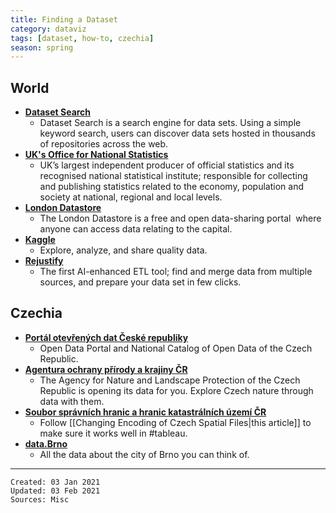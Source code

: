 ```yaml
---
title: Finding a Dataset
category: dataviz
tags: [dataset, how-to, czechia]
season: spring
---
```

 
## World 
* [**Dataset Search**](https://datasetsearch.research.google.com/)
	* Dataset Search is a search engine for data sets. Using a simple keyword search, users can discover data sets hosted in thousands of repositories across the web.
* [**UK's Office for National Statistics**](https://www.ons.gov.uk/)
	* UK’s largest independent producer of official statistics and its recognised national statistical institute; responsible for collecting and publishing statistics related to the economy, population and society at national, regional and local levels. 
* [**London Datastore**](https://data.london.gov.uk/)
	* The London Datastore is a free and open data-sharing portal  where anyone can access data relating to the capital.
* [**Kaggle**](https://www.kaggle.com/datasets)
	* Explore, analyze, and share quality data.
* [**Rejustify**](https://rejustify.com/)
	* The first AI-enhanced ETL tool; find and merge data from multiple sources, and prepare your data set in few clicks.

## Czechia
* [**Portál otevřených dat České republiky**](https://data.gov.cz/)
	* Open Data Portal and National Catalog of Open Data of the Czech Republic.
* [**Agentura ochrany přírody a krajiny ČR**](https://gis-aopkcr.opendata.arcgis.com/)
	* The Agency for Nature and Landscape Protection of the Czech Republic is opening its data for you. Explore Czech nature through data with them.
* [**Soubor správních hranic a hranic katastrálních území ČR**](https://geoportal.cuzk.cz/(S(m1uwhmxw050u2bm2abneexph))/Default.aspx?mode=TextMeta&side=dSady_RUIAN&metadataID=CZ-CUZK-SH-V&mapid=5&head_tab=sekce-02-gp&menu=252)
	* Follow [[Changing Encoding of Czech Spatial Files\|this article]] to make sure it works well in #tableau.  
* [**data.Brno**](https://data.brno.cz/)
	* All the data about the city of Brno you can think of.
 
---
 
    Created: 03 Jan 2021
    Updated: 03 Feb 2021
	Sources: Misc